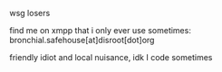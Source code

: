 wsg losers

find me on xmpp that i only ever use sometimes: bronchial.safehouse[at]disroot[dot]org   

friendly idiot and local nuisance, idk I code sometimes
